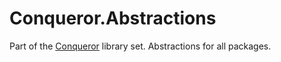 # Conqueror.Abstractions

Part of the [Conqueror](https://github.com/MrWolfZ/Conqueror) library set. Abstractions for all packages.
